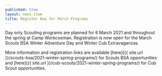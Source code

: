 ```yaml
---
published: true
layout: news-item
title: Register Now for March Programs
---
```


Day only Scouting programs are planned for 6 March 2021 and throughout the spring at Camp Workcoeman. Registration is now open for the March Scouts BSA Winter Adventure Day and Winter Cub Extravaganzas.

More information and registration links are available [here]({{ site.url }}/scouts-bsa/2021-winter-spring-programs/) for Scouts BSA opportunities and [here]({{ site.url }}/cub-scouts/2021-winter-spring-programs/) for Cub Scout opportunities.
